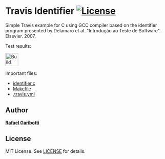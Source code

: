 Travis Identifier [![License][license-img]][license-url]
=
Simple Travis example for C using GCC compiler based on the identifier program presented by Delamaro et al. "Introdução ao Teste de Software". Elsevier. 2007.

Test results:

[<img alt="Build Status" src="https://travis-ci.org/RafaelSAmaral/TesteTravis.svg?branch=main" height="40">][travis-url]

Important files:

* [identifier.c](identifier.c)
* [Makefile](Makefile)
* [.travis.yml](.travis.yml)


Author
------
[**Rafael Garibotti**](https://br.linkedin.com/in/rafaelgaribotti)


License
-------
MIT License. See [LICENSE](LICENSE) for details.

[main-url]: https://github.com/RafaelSAmaral/TesteTravis
[readme-url]: https://github.com/RafaelSAmaral/TesteTravis/blob/main/README.md
[license-url]: https://github.com/RafaelSAmaral/TesteTravis/blob/main/LICENSE
[license-img]: https://img.shields.io/github/license/rsp/travis-hello-modern-cpp.svg
[travis-url]: https://travis-ci.org/RafaelSAmaral/TesteTravis
[travis-img]: https://travis-ci.org/RafaelSAmaral/TesteTravis.svg?branch=master
[github-follow-url]: https://github.com/RafaelSAmaral
